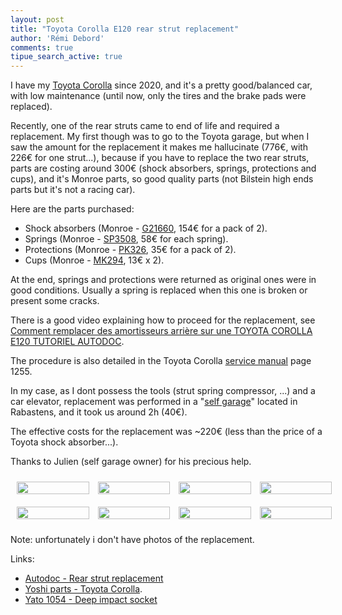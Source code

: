 ```yaml
---
layout: post
title: "Toyota Corolla E120 rear strut replacement"
author: 'Rémi Debord'
comments: true
tipue_search_active: true
---
```

I have my [Toyota Corolla](https://en.wikipedia.org/wiki/Toyota_Corolla_(E120)) since 2020, and it's a pretty good/balanced car, with low maintenance (until now, only the tires and the brake pads were replaced).

Recently, one of the rear struts came to end of life and required a replacement.
My first though was to go to the Toyota garage, but when I saw the amount for the replacement it makes me hallucinate (776€, with 226€ for one strut...), because if you have to replace the two rear struts, parts are costing around 300€ (shock absorbers, springs, protections and cups), and it's Monroe parts, so good quality parts (not Bilstein high ends parts but it's not a racing car).

Here are the parts purchased:
- Shock absorbers (Monroe - [G21660](https://www.oscaro.com/jeu-de-2-amortisseurs-monroe-g21660-4076793-3539-p#/?vid=23273&vident=bSmUgc3VpcyBEaW9ueXNvc3JgwiGpe-6uOqI_Zqf_jFMngyaNAKPq_GUHLvrI93_4), 154€ for a pack of 2).
- Springs (Monroe - [SP3508](https://www.oscaro.com/jeu-de-2-ressorts-de-suspension-monroe-sp3508-2701671-188-p#/?vid=23273&vident=bSmUgc3VpcyBEaW9ueXNvc3JgwiGpe-6uOqI_Zqf_jFMngyaNAKPq_GUHLvrI93_4), 58€ for each spring).
- Protections (Monroe - [PK326](https://www.oscaro.com/kit-de-protection-contre-la-poussiere-amortisseur-monroe-pk326-6163139-919-p#/?vid=23273&vident=bSmUgc3VpcyBEaW9ueXNvc3JgwiGpe-6uOqI_Zqf_jFMngyaNAKPq_GUHLvrI93_4), 35€ for a pack of 2).
- Cups (Monroe - [MK294](https://www.oscaro.com/kit-de-butee-de-suspension-monroe-mk294-4389907-1180-p#/?vid=23273&vident=bSmUgc3VpcyBEaW9ueXNvc3JgwiGpe-6uOqI_Zqf_jFMngyaNAKPq_GUHLvrI93_4), 13€ x 2).

At the end, springs and protections were returned as original ones were in good conditions. 
Usually a spring is replaced when this one is broken or present some cracks. 

There is a good video explaining how to proceed for the replacement, see [Comment remplacer des amortisseurs arrière sur une TOYOTA COROLLA E120 TUTORIEL AUTODOC](https://youtu.be/LApdLJzJ4Mk?si=QyeaerVrQRqx2olA).  

The procedure is also detailed in the Toyota Corolla [service manual](../../../uploads/9th-gen-toyota-corolla-zze130-service-manual-2003-2008.pdf) page 1255.

In my case, as I dont possess the tools (strut spring compressor, ...) and a car elevator, replacement was performed in a "[self garage](https://www.selfgarage.org/garages-par-departement/liste-garage-Tarn.html)" located in Rabastens, and it took us around 2h (40€).

The effective costs for the replacement was ~220€ (less than the price of a Toyota shock absorber...).

Thanks to Julien (self garage owner) for his precious help.

<style>
    .image-gallery { column-count: 4; }
    img { width: 100%; height: auto; padding: 10px; }
</style>

<div class="image-gallery">
    <a href="{{ "/uploads/toyota/full/IMG_3776.JPG" | relative_url }}"><img src="{{ "/uploads/toyota/mini/IMG_3776.JPG" | relative_url }}"/></a>
    <a href="{{ "/uploads/toyota/full/IMG_3777.JPG" | relative_url }}"><img src="{{ "/uploads/toyota/mini/IMG_3777.JPG" | relative_url }}"/></a>
    <a href="{{ "/uploads/toyota/full/IMG_3778.JPG" | relative_url }}"><img src="{{ "/uploads/toyota/mini/IMG_3778.JPG" | relative_url }}"/></a>
    <a href="{{ "/uploads/toyota/full/IMG_3779.JPG" | relative_url }}"><img src="{{ "/uploads/toyota/mini/IMG_3779.JPG" | relative_url }}"/></a>
    <a href="{{ "/uploads/toyota/full/IMG_3780.JPG" | relative_url }}"><img src="{{ "/uploads/toyota/mini/IMG_3780.JPG" | relative_url }}"/></a>
    <a href="{{ "/uploads/toyota/full/IMG_3781.JPG" | relative_url }}"><img src="{{ "/uploads/toyota/mini/IMG_3781.JPG" | relative_url }}"/></a>
    <a href="{{ "/uploads/toyota/full/IMG_3782.JPG" | relative_url }}"><img src="{{ "/uploads/toyota/mini/IMG_3782.JPG" | relative_url }}"/></a>
    <a href="{{ "/uploads/toyota/full/IMG_3801.JPG" | relative_url }}"><img src="{{ "/uploads/toyota/mini/IMG_3801.JPG" | relative_url }}"/></a>
</div>

Note: unfortunately i don't have photos of the replacement.

Links:
- [Autodoc - Rear strut replacement](https://youtu.be/LApdLJzJ4Mk?si=QyeaerVrQRqx2olA)
- [Yoshi parts - Toyota Corolla](https://yoshiparts.com/parts/car/toyota/diagrams/corolla_hb_jpp/zze121-zze121l_ahmdkw-eu-3zzfe-terra-mtm-5f-lhd-5d-hb-jpp-htwc?vin=JTDKZ20E100045308).
- [Yato 1054 - Deep impact socket ](https://www.auto-doc.fr/yato/13639652)